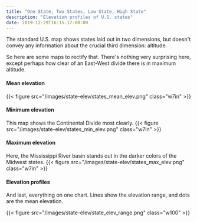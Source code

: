 ```yaml
---
title: "One State, Two States, Low State, High State"
description: "Elevation profiles of U.S. states"
date: 2019-12-29T16:15:17-08:00
---
```


The standard U.S. map shows states laid out in two dimensions, but doesn't
convey any information about the crucial third dimension: altitude.
<!--more-->

So here are some maps to rectify that. There's nothing very surprising here,
except perhaps how clear of an East-West divide there is in maximum altitude.


#### Mean elevation
{{< figure src="/images/state-elev/states_mean_elev.png" class="w7in" >}}

#### Minimum elevation
This map shows the Continental Divide most clearly.
{{< figure src="/images/state-elev/states_min_elev.png" class="w7in" >}}

#### Maximum elevation
Here, the Mississippi River basin stands out in the darker colors of the Midwest
states.
{{< figure src="/images/state-elev/states_max_elev.png" class="w7in" >}}

#### Elevation profiles
And last, everything on one chart. Lines show the elevation range, and dots are
the mean elevation.

{{< figure src="/images/state-elev/state_elev_range.png" class="w100" >}}

